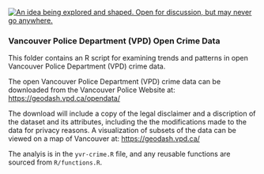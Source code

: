 <!--
Copyright 2019 Province of British Columbia

Licensed under the Apache License, Version 2.0 (the "License");
you may not use this file except in compliance with the License.
You may obtain a copy of the License at

http://www.apache.org/licenses/LICENSE-2.0

Unless required by applicable law or agreed to in writing, software distributed under the License is distributed on an "AS IS" BASIS,
WITHOUT WARRANTIES OR CONDITIONS OF ANY KIND, either express or implied.
See the License for the specific language governing permissions and limitations under the License.
-->

<a id="devex-badge" rel="Inspiration" href="https://github.com/BCDevExchange/assets/blob/master/README.md"><img alt="An idea being explored and shaped. Open for discussion, but may never go anywhere." style="border-width:0" src="https://assets.bcdevexchange.org/images/badges/inspiration.svg" title="An idea being explored and shaped. Open for discussion, but may never go anywhere." /></a>

### Vancouver Police Department (VPD) Open Crime Data

This folder contains an R script for examining trends and patterns in open Vancouver Police Department (VPD) crime data.

The open Vancouver Police Department (VPD) crime data can be downloaded from the Vancouver Police Website at: https://geodash.vpd.ca/opendata/

The download will include a copy of the legal disclaimer and a discription of the dataset and its attributes, including the
the modifications made to the data for privacy reasons. 
A visualization of subsets of the data can be viewed on a map of Vancouver at: https://geodash.vpd.ca/

The analyis is in the `yvr-crime.R` file, and any reusable functions are sourced from `R/functions.R`.
